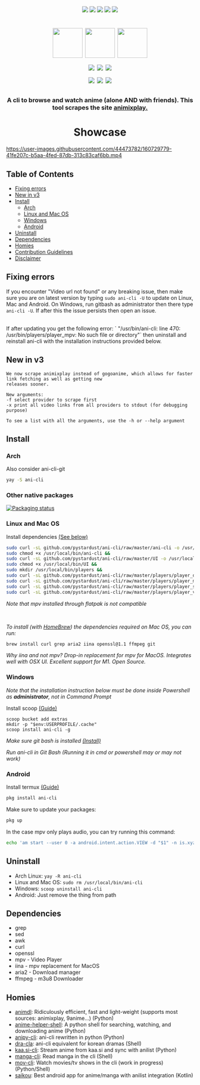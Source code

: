 <p align=center>
<br>
<a href="http://makeapullrequest.com"><img src="https://img.shields.io/badge/PRs-welcome-brightgreen.svg"></a>
<img src="https://img.shields.io/badge/os-linux-brightgreen">
<img src="https://img.shields.io/badge/os-mac-brightgreen">
<img src="https://img.shields.io/badge/os-windows-brightgreen">
<img src="https://img.shields.io/badge/os-android-brightgreen">
<br>
<h1 align="center">
<a href="https://matrix.to/#/#ani-cli:matrix.org"><img src="https://element.io/blog/content/images/2020/07/Logomark---white-on-green.png" width="80"></a>
<a href="https://discord.gg/aqu7GpqVmR"><img src="https://pnggrid.com/wp-content/uploads/2021/05/Discord-Logo-Square-1024x1024.png" width="80"></a>
<a href="https://nightly.revolt.chat/invite/4FKHbs78"><img src="https://developers.revolt.chat/img/logo.png" width="80"></a>
<br>
<a href="https://github.com/port19x"><img src="https://img.shields.io/badge/lead-port19x-lightblue"></a>
<a href="https://github.com/CoolnsX"><img src="https://img.shields.io/badge/maintainer-CoolnsX-blue"></a>
<a href="https://github.com/RaynardGerraldo"><img src="https://img.shields.io/badge/maintainer-RayGL-blue"></a>
<br>
<a href="https://github.com/71zenith"><img src="https://img.shields.io/badge/maintainer-71zenith-blue"></a>
<a href="https://github.com/iamchokerman"><img src="https://img.shields.io/badge/maintainer-iamchokerman-blue"></a>
<a href="https://github.com/Derisis13"><img src="https://img.shields.io/badge/maintainer-Derisis13-blue"></a>

</p>

<h3 align="center">
A cli to browse and watch anime (alone AND with friends). This tool scrapes the site <a href="https://animixplay.to/">animixplay.</a>
</h3>
	
<h1 align="center">
	Showcase
</h1>

https://user-images.githubusercontent.com/44473782/160729779-41fe207c-b5aa-4fed-87db-313c83caf6bb.mp4

## Table of Contents

- [Fixing errors](#Fixing-errors)
- [New in v3](#New-in-v3)
- [Install](#Install)
  - [Arch](#Arch)
  - [Linux and Mac OS](#Linux-and-Mac-OS)
  - [Windows](#Windows)
  - [Android](#Android)
- [Uninstall](#Uninstall)
- [Dependencies](#Dependencies)
- [Homies](#Homies)
- [Contribution Guidelines](./CONTRIBUTING.md)
- [Disclaimer](./disclaimer.md)

## Fixing errors

If you encounter "Video url not found" or any breaking issue, then make sure you are on latest version by typing
`sudo ani-cli -U` to update on Linux, Mac and Android. On Windows, run gitbash as administrator then there type `ani-cli -U`.
If after this the issue persists then open an issue.

<br>
If after updating you get the following error: ` "/usr/bin/ani-cli: line 470: /usr/bin/players/player_mpv: No such file or directory"` then uninstall and reinstall ani-cli with the installation instructions provided below.

## New in v3
```
We now scrape animixplay instead of gogoanime, which allows for faster link fetching as well as getting new 
releases sooner.

New arguments:
-f select provider to scrape first
-x print all video links from all providers to stdout (for debugging purpose)

To see a list with all the arguments, use the -h or --help argument
```

## Install

### Arch

Also consider ani-cli-git

```sh
yay -S ani-cli
```

### Other native packages

[![Packaging status](https://repology.org/badge/vertical-allrepos/ani-cli.svg)](https://repology.org/project/ani-cli/versions)

### Linux and Mac OS

Install dependencies [(See below)](#Dependencies)

```sh
sudo curl -sL github.com/pystardust/ani-cli/raw/master/ani-cli -o /usr/local/bin/ani-cli &&
sudo chmod +x /usr/local/bin/ani-cli &&
sudo curl -sL github.com/pystardust/ani-cli/raw/master/UI -o /usr/local/bin/UI &&
sudo chmod +x /usr/local/bin/UI &&
sudo mkdir /usr/local/bin/players &&
sudo curl -sL github.com/pystardust/ani-cli/raw/master/players/player_download -o /usr/local/bin/players/player_download &&
sudo curl -sL github.com/pystardust/ani-cli/raw/master/players/player_mpv -o /usr/local/bin/players/player_mpv &&
sudo curl -sL github.com/pystardust/ani-cli/raw/master/players/player_syncplay -o /usr/local/bin/players/player_syncplay &&
sudo curl -sL github.com/pystardust/ani-cli/raw/master/players/player_vlc -o /usr/local/bin/players/player_vlc
```

*Note that mpv installed through flatpak is not compatible*

<br>

*To install (with [HomeBrew](https://docs.brew.sh/Installation)) the dependencies required on Mac OS, you can run:*

```sh
brew install curl grep aria2 iina openssl@1.1 ffmpeg git
``` 
*Why iina and not mpv? Drop-in replacement for mpv for MacOS. Integrates well with OSX UI. Excellent support for M1. Open Source.*  

### Windows

*Note that the installation instruction below must be done inside 
Powershell as **administrator**, not in Command Prompt*

Install scoop [(Guide)](https://scoop.sh/)
```
scoop bucket add extras
mkdir -p "$env:USERPROFILE/.cache"
scoop install ani-cli -g
```

*Make sure git bash is installed [(Install)](https://git-scm.com/download/win)*

*Run ani-cli in Git Bash (Running it in cmd or powershell may or may not work)*

### Android

Install termux [(Guide)](https://termux.com/)

```sh
pkg install ani-cli
```

Make sure to update your packages:

```sh
pkg up
```

In the case mpv only plays audio, you can try running this command:
```sh
echo 'am start --user 0 -a android.intent.action.VIEW -d "$1" -n is.xyz.mpv/.MPVActivity' > $PREFIX/bin/mpv
```


## Uninstall

* Arch Linux: ```yay -R ani-cli```
* Linux and Mac OS: ```sudo rm /usr/local/bin/ani-cli```
* Windows: ```scoop uninstall ani-cli```
* Android: Just remove the thing from path

## Dependencies

- grep
- sed
- awk
- curl
- openssl
- mpv - Video Player
- iina - mpv replacement for MacOS
- aria2 - Download manager
- ffmpeg - m3u8 Downloader

## Homies 

* [animdl](https://github.com/justfoolingaround/animdl): Ridiculously efficient, fast and light-weight (supports most sources: animixplay, 9anime...) (Python)
* [anime-helper-shell](https://github.com/Atreyagaurav/anime-helper-shell): A python shell for searching, watching, and downloading anime (Python)
* [anipy-cli](https://github.com/sdaqo/anipy-cli): ani-cli rewritten in python (Python)
* [dra-cla](https://github.com/CoolnsX/dra-cla): ani-cli equivalent for korean dramas (Shell)
* [kaa.si-cli](https://github.com/Soviena/kaa.si-cli): Stream anime from kaa.si and sync with anilist (Python)
* [manga-cli](https://github.com/7USTIN/manga-cli): Read manga in the cli (Shell)
* [mov-cli](https://github.com/mov-cli/mov-cli): Watch movies/tv shows in the cli (work in progress) (Python/Shell)
* [saikou](https://github.com/saikou-app/saikou): Best android app for anime/manga with anilist integration (Kotlin)
